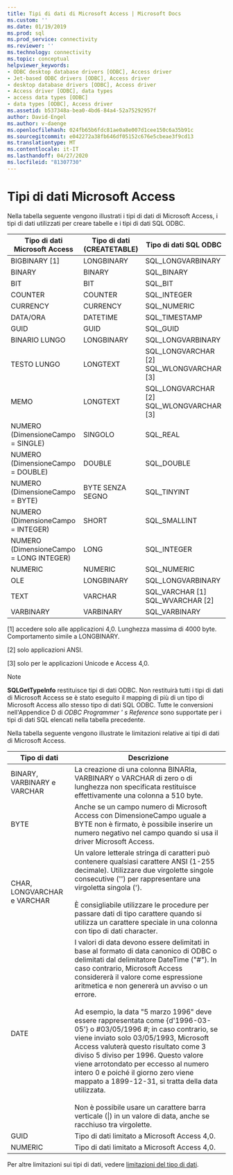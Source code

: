 ```yaml
---
title: Tipi di dati di Microsoft Access | Microsoft Docs
ms.custom: ''
ms.date: 01/19/2019
ms.prod: sql
ms.prod_service: connectivity
ms.reviewer: ''
ms.technology: connectivity
ms.topic: conceptual
helpviewer_keywords:
- ODBC desktop database drivers [ODBC], Access driver
- Jet-based ODBC drivers [ODBC], Access driver
- desktop database drivers [ODBC], Access driver
- Access driver [ODBC], data types
- access data types [ODBC]
- data types [ODBC], Access driver
ms.assetid: b537348a-bea0-4bd6-84a4-52a75292957f
author: David-Engel
ms.author: v-daenge
ms.openlocfilehash: 024fb65b6fdc81ae0a8e007d1cee150c6a35b91c
ms.sourcegitcommit: e042272a38fb646df05152c676e5cbeae3f9cd13
ms.translationtype: MT
ms.contentlocale: it-IT
ms.lasthandoff: 04/27/2020
ms.locfileid: "81307730"
---
```

# <a name="microsoft-access-data-types"></a>Tipi di dati Microsoft Access
Nella tabella seguente vengono illustrati i tipi di dati di Microsoft Access, i tipi di dati utilizzati per creare tabelle e i tipi di dati SQL ODBC.  
  
|Tipo di dati Microsoft Access|Tipo di dati (CREATETABLE)|Tipo di dati SQL ODBC|  
|--------------------------------|-------------------------------|------------------------|  
|BIGBINARY [1]|LONGBINARY|SQL_LONGVARBINARY|  
|BINARY|BINARY|SQL_BINARY|  
|BIT|BIT|SQL_BIT|  
|COUNTER|COUNTER|SQL_INTEGER|  
|CURRENCY|CURRENCY|SQL_NUMERIC|  
|DATA/ORA|DATETIME|SQL_TIMESTAMP|  
|GUID|GUID|SQL_GUID|  
|BINARIO LUNGO|LONGBINARY|SQL_LONGVARBINARY|  
|TESTO LUNGO|LONGTEXT|SQL_LONGVARCHAR [2] SQL_WLONGVARCHAR [3]|  
|MEMO|LONGTEXT|SQL_LONGVARCHAR [2] SQL_WLONGVARCHAR [3]|  
|NUMERO (DimensioneCampo = SINGLE)|SINGOLO|SQL_REAL|  
|NUMERO (DimensioneCampo = DOUBLE)|DOUBLE|SQL_DOUBLE|  
|NUMERO (DimensioneCampo = BYTE)|BYTE SENZA SEGNO|SQL_TINYINT|  
|NUMERO (DimensioneCampo = INTEGER)|SHORT|SQL_SMALLINT|  
|NUMERO (DimensioneCampo = LONG INTEGER)|LONG|SQL_INTEGER|  
|NUMERIC|NUMERIC|SQL_NUMERIC|  
|OLE|LONGBINARY|SQL_LONGVARBINARY|  
|TEXT|VARCHAR|SQL_VARCHAR [1] SQL_WVARCHAR [2]|  
|VARBINARY|VARBINARY|SQL_VARBINARY|  
  
 [1] accedere solo alle applicazioni 4,0. Lunghezza massima di 4000 byte. Comportamento simile a LONGBINARY.  
  
 [2] solo applicazioni ANSI.  
  
 [3] solo per le applicazioni Unicode e Access 4,0.  
  
> [!NOTE]  
>  **SQLGetTypeInfo** restituisce tipi di dati ODBC. Non restituirà tutti i tipi di dati di Microsoft Access se è stato eseguito il mapping di più di un tipo di Microsoft Access allo stesso tipo di dati SQL ODBC. Tutte le conversioni nell'Appendice D di *ODBC Programmer ' s Reference* sono supportate per i tipi di dati SQL elencati nella tabella precedente.  
  
 Nella tabella seguente vengono illustrate le limitazioni relative ai tipi di dati di Microsoft Access.  
  
|Tipo di dati|Descrizione|  
|---------------|-----------------|  
|BINARY, VARBINARY e VARCHAR|La creazione di una colonna BINARIa, VARBINARY o VARCHAR di zero o di lunghezza non specificata restituisce effettivamente una colonna a 510 byte.|  
|BYTE|Anche se un campo numero di Microsoft Access con DimensioneCampo uguale a BYTE non è firmato, è possibile inserire un numero negativo nel campo quando si usa il driver Microsoft Access.|  
|CHAR, LONGVARCHAR e VARCHAR|Un valore letterale stringa di caratteri può contenere qualsiasi carattere ANSI (1-255 decimale). Utilizzare due virgolette singole consecutive ('') per rappresentare una virgoletta singola (').<br /><br /> È consigliabile utilizzare le procedure per passare dati di tipo carattere quando si utilizza un carattere speciale in una colonna con tipo di dati character.|  
|DATE|I valori di data devono essere delimitati in base al formato di data canonico di ODBC o delimitati dal delimitatore DateTime ("#"). In caso contrario, Microsoft Access considererà il valore come espressione aritmetica e non genererà un avviso o un errore.<br /><br /> Ad esempio, la data "5 marzo 1996" deve essere rappresentata come {d'1996-03-05'} o #03/05/1996 #; in caso contrario, se viene inviato solo 03/05/1993, Microsoft Access valuterà questo risultato come 3 diviso 5 diviso per 1996. Questo valore viene arrotondato per eccesso al numero intero 0 e poiché il giorno zero viene mappato a 1899-12-31, si tratta della data utilizzata.<br /><br /> Non è possibile usare un carattere barra verticale (&#124;) in un valore di data, anche se racchiuso tra virgolette.|  
|GUID|Tipo di dati limitato a Microsoft Access 4,0.|  
|NUMERIC|Tipo di dati limitato a Microsoft Access 4,0.|  
  
 Per altre limitazioni sui tipi di dati, vedere [limitazioni del tipo di dati](../../odbc/microsoft/data-type-limitations.md).
